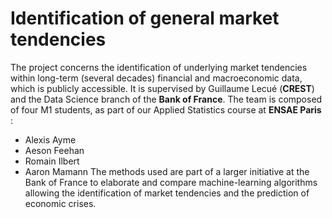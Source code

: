 # Identification of general market tendencies

The project concerns the identification of underlying market tendencies within long-term (several decades) financial and macroeconomic data, which is publicly accessible. It is supervised by Guillaume Lecué (__CREST__) and the Data Science branch of the __Bank of France__. The team is composed of four M1 students, as part of our Applied Statistics course at __ENSAE Paris__ :
- Alexis Ayme
- Aeson Feehan
- Romain Ilbert
- Aaron Mamann
The methods used are part of a larger initiative at the Bank of France to elaborate and compare machine-learning algorithms allowing the identification of market tendencies and the prediction of economic crises.
